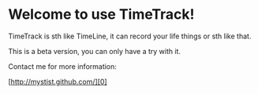 # Welcome to use TimeTrack!  

TimeTrack is sth like TimeLine, it can record your life things or sth like that.  

This is a beta version, you can only have a try with it.

Contact me for more information:  

[http://mystist.github.com/][0]  

[0]: http://mystist.github.com/